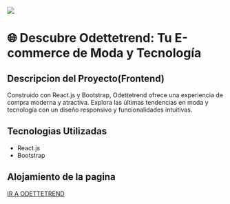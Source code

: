 <img src='https://i.imgur.com/KJNdGeL.png'></img>

<h1>🌐 Descubre Odettetrend: Tu E-commerce de Moda y Tecnología</h1>

<h2>Descripcion del Proyecto(Frontend)</h2>

<p>Construido con React.js y Bootstrap, Odettetrend ofrece una experiencia de compra moderna y atractiva. Explora las últimas tendencias en moda y tecnología con un diseño responsivo y funcionalidades intuitivas.</p>

<h2>Tecnologias Utilizadas</h2>
<ul>
<li>React.js</li>
<li>Bootstrap</li>
</ul>

<h2>Alojamiento de la pagina</h2>
<p><a href="https://odettetrend.netlify.app/"> IR A ODETTETREND</a></p>

